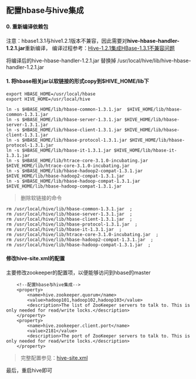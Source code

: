 ## 配置hbase与hive集成

#### 0. 重新编译依赖包
注意：hbase1.3.1与hive1.2.1版本不兼容，因此需要对**hive-hbase-handler-1.2.1.jar**重新编译，
编译过程参考：[Hive-1.2.1集成HBase-1.3.1不兼容问题](https://blog.csdn.net/qq_31024823/article/details/86701768)

将编译后的hive-hbase-handler-1.2.1.jar 替换掉 /usr/local/hive/lib/hive-hbase-handler-1.2.1.jar

#### 1. 将hbase相关jar以软链接的形式copy到$HIVE_HOME/lib下
```
export HBASE_HOME=/usr/local/hbase
export HIVE_HOME=/usr/local/hive

ln -s $HBASE_HOME/lib/hbase-common-1.3.1.jar  $HIVE_HOME/lib/hbase-common-1.3.1.jar
ln -s $HBASE_HOME/lib/hbase-server-1.3.1.jar $HIVE_HOME/lib/hbase-server-1.3.1.jar
ln -s $HBASE_HOME/lib/hbase-client-1.3.1.jar $HIVE_HOME/lib/hbase-client-1.3.1.jar
ln -s $HBASE_HOME/lib/hbase-protocol-1.3.1.jar $HIVE_HOME/lib/hbase-protocol-1.3.1.jar
ln -s $HBASE_HOME/lib/hbase-it-1.3.1.jar $HIVE_HOME/lib/hbase-it-1.3.1.jar
ln -s $HBASE_HOME/lib/htrace-core-3.1.0-incubating.jar $HIVE_HOME/lib/htrace-core-3.1.0-incubating.jar
ln -s $HBASE_HOME/lib/hbase-hadoop2-compat-1.3.1.jar $HIVE_HOME/lib/hbase-hadoop2-compat-1.3.1.jar
ln -s $HBASE_HOME/lib/hbase-hadoop-compat-1.3.1.jar $HIVE_HOME/lib/hbase-hadoop-compat-1.3.1.jar

```
> 删除软链接的命令
```
rm /usr/local/hive/lib/hbase-common-1.3.1.jar  ;
rm /usr/local/hive/lib/hbase-server-1.3.1.jar  ;
rm /usr/local/hive/lib/hbase-client-1.3.1.jar  ;
rm /usr/local/hive/lib/hbase-protocol-1.3.1.jar  ;
rm /usr/local/hive/lib/hbase-it-1.3.1.jar  ;
rm /usr/local/hive/lib/htrace-core-3.1.0-incubating.jar  ;
rm /usr/local/hive/lib/hbase-hadoop2-compat-1.3.1.jar  ;
rm /usr/local/hive/lib/hbase-hadoop-compat-1.3.1.jar  ;
```
#### 修改hive-site.xml的配置
主要修改zookeeper的配置项，以便能够访问到hbase的master
```
    <!--配置hbase与hive集成-->
    <property>
        <name>hive.zookeeper.quorum</name>
        <value>hadoop101,hadoop102,hadoop103</value>
        <description>The list of ZooKeeper servers to talk to. This is only needed for read/write locks.</description>
    </property>
    <property>
        <name>hive.zookeeper.client.port</name>
        <value>2181</value>
        <description>The port of ZooKeeper servers to talk to. This is only needed for read/write locks.</description>
    </property>
```
> 完整配置参见：[hive-site.xml](与hive集成/hive-site.xml)

最后，重启hive即可